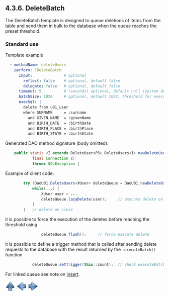 ## 4.3.6. DeleteBatch

The DeleteBatch template is designed to queue deletions of items from the table and send them in bulk to the database when the queue reaches the preset threshold.

### Standard use

Template example

~~~yaml
  - methodName: deleteUsers
    perform: !DeleteBatch
      input:              # optional
        reflect: false    # optional, default false
        delegate: false   # optional, default false
      timeout: 5          # (seconds) optional, default null (system default)
      batchSize: 1024     # optional, default 1024, threshold for execute
      execSql: |
        delete from u01_user
        where SURNAME     = :surname
          and GIVEN_NAME  = :givenName
          and BIRTH_DATE  = :birthDate
          and BIRTH_PLACE = :birthPlace
          and BIRTH_STATE = :birthState
~~~

Generated DAO method signature (body omitted):

~~~java
    public static <I extends DeleteUsersPS> DeleteUsers<I> newDeleteUsers(
            final Connection c)
            throws SQLException {
~~~

Example of client code:

~~~java
        try (DaoU01.DeleteUsers<XUser> deleteQueue = DaoU01.newDeleteUsers(c)) {
            while(...) {
                XUser user = ...
                deleteQueue.lazyDelete(user);     // execute delete on threshold
            }
        }   // delete on close
~~~

it is possible to force the execution of the deletes before reaching the threshold using

~~~java
                deleteQueue.flush();     // force execute delete
~~~

it is possible to define a trigger method that is called after sending delete requests to the database with the result returned by the `.executeBatch()` function

~~~java
            deleteQueue.setTrigger(this::count);  // check executeBatch() result
~~~

For linked queue see note on [insert](insertBatch.md#cascade).

[![Up](go-up.png)](ConfigYaml.md) [![Next](go-previous.png)](updateBatch.md) [![Next](go-next.png)](insertKey.md)